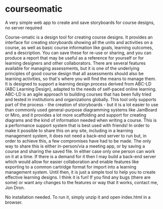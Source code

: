 # courseomatic
A very simple web app to create and save storyboards for course designs, no server required

Course-omatic is a design tool for creating course designs.
      It provides an interface for creating storyboards showing all the
      units and activities on a course, as well as basic course
      information like goals, learning outcomes, and a description. You
      can save these for re-use or sharing, and you can produce a report
      that may be useful as a reference for yourself or for learning
      designers and other collaborators. There are several features
      available for managing assessments, but it is one of the
      underlying principles of good course design that all assessments
      should also be learning activities, so that's where you will find
      the means to manage them. 
It is designed to support a learning design process derived from ABC-LD (ABC
        Learning Design), adapted to the needs of self-paced online
      learning. ABC-LD is an agile approach to building courses that has
      been fully tried and tested in institutions and organizations
      globally. This tool only supports part of the process - the
      creation of storyboards - but it is a lot easier to use than
      commonly used general-purpose diagramming systems like JamBoard or
      Miro, and it provides a lot more scaffolding and support for
      creating diagrams and the kind of information needed when writing
      a course.
This is a performance support system that is best used with
      friends! In order to make it possible to share this on any site,
      including in a learning management system, it does not need a
      back-end server to run but, in order to achieve this, a few
      compromises have had to be made. The only way to share this is
      either in-person/via a meeting app, or by saving a course and
      sharing the saved file. In either case only one person can work on
      it at a time. If there is a demand for it then I may build a
      back-end server which would allow for easier collaboration and
      enable features like exporting to a common cartridge format for
      import into a learning management system. Until then, it is just a
      simple tool to help you to create effective learning designs. I
      think it is fun! If you find any bugs (there are some) or want any
      changes to the features or way that it works, contact me, Jon Dron.

 No installation needed. To run it, simply unzip it and open index.html in a browser. 
